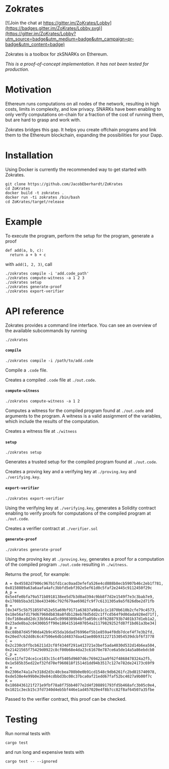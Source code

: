 # Zokrates

[![Join the chat at https://gitter.im/ZoKrates/Lobby](https://badges.gitter.im/ZoKrates/Lobby.svg)](https://gitter.im/ZoKrates/Lobby?utm_source=badge&utm_medium=badge&utm_campaign=pr-badge&utm_content=badge)

Zokrates is a toolbox for zkSNARKs on Ethereum.

_This is a proof-of-concept implementation. It has not been tested for production._

# Motivation

Ethereum runs computations on all nodes of the network, resulting in high costs, limits in complexity, and low privacy.
SNARKs have been enabling to only verify computations on-chain for a fraction of the cost of running them, but are hard to grasp and work with.

Zokrates bridges this gap. It helps you create offchain programs and link them to the Ethereum blockchain, expanding the possibilities for your Dapp.

# Installation

Using Docker is currently the recommended way to get started with Zokrates.

```
git clone https://github.com/JacobEberhardt/ZoKrates
cd ZoKrates
docker build -t zokrates .
docker run -ti zokrates /bin/bash
cd ZoKrates/target/release
```
# Example

To execute the program, perform the setup for the program, generate a proof
```
def add(a, b, c):
  return a + b + c
```
with `add(1, 2, 3)`, call
```
./zokrates compile -i 'add.code_path'
./zokrates compute-witness -a 1 2 3
./zokrates setup
./zokrates generate-proof
./zokrates export-verifier
```

# API reference

Zokrates provides a command line interface.
You can see an overview of the available subcommands by running

```
./zokrates
```

#### `compile`
```
./zokrates compile -i /path/to/add.code
```

Compile a `.code` file.

Creates a compiled `.code` file at `./out.code`.

#### `compute-witness`
```
./zokrates compute-witness -a 1 2
```

Computes a witness for the compiled program found at `./out.code` and arguments to the program.
A witness is a valid assignment of the variables, which include the results of the computation.

Creates a witness file at `./witness`

#### `setup`
```
./zokrates setup
```

Generates a trusted setup for the compiled program found at `./out.code`.

Creates a proving key and a verifying key at `./proving.key` and `./verifying.key`.

#### `export-verifier`
```
./zokrates export-verifier
```

Using the verifying key at `./verifying.key`, generates a Solidity contract enabling to verify proofs for computations of the compiled program at `./out.code`.

Creates a verifier contract at `./verifier.sol`

#### `generate-proof`
```
./zokrates generate-proof
```

Using the proving key at `./proving.key`, generates a proof for a computation of the compiled program `./out.code` resulting in `./witness`.

Returns the proof, for example:
```
A = 0x45582d7906c967b1fd1cac0aad3efefa526e4cd888b8ecb5907b46c2eb1f781, 0x8158089a63a6aafa4afc3bbfd5ebf392e5ef61d0c5faf2e2445c9112450f29c
A_p = 0x5e4fe0bfa79a571b8918138ee5d7b3d0ad394c9bb8f7d2e1549f7e3c3bab7e9, 0x1708b5ba3d138e433406c792f679ae6902fc9f7c6131305a9a5f826dbe2d71fb
B = [0x34f5c5b7518597452e55a69bf9171a63837a98a1c1c1870b610b2cfe79c4573, 0x18e56afd179d67960db838a8fdb128eb78d5dd2c1ffcd564f9d0dada928ed71f], [0xf160ea8d2dc33b564a45c0998309b4bf5a050cc8f6288793b7401b37d1eb1a2, 0x23ade8ba2c64300b5ff90e18641516407054a21179829252fd87f1bd61a3be34]
B_p = 0xc88b87d45f90da42b9c455da16dad76996ef5b1e859a4f0db7dcef4f7e3b2fd, 0x20ed7c62dd8c6c47506e6db1d4837daa42ae80b931227153054539dcbf6f3778
C = 0x2c230cbffbcb6211d2cf8f434df291a413721e3bef5ada4030d532d14b6ea504, 0x21421565f75429d0922c8cf00b68e4da23c61670e787ce6a5de14a5a86ebdcb0
C_p = 0xce11fe724ce1ce183c15c4f5405d9607d6c769422aa9f62f4868478324a2f5, 0x1e585b35ed22ef32fd70ef960818f1514d1dd94b3517c127e782de24173c69f9
H = 0x2306e74a1a7e318d2d3c40cbea708b0e0b91cd1548c9db6261fc2bd815740978, 0xde538e4e99b0e20e84cdbbd3bc08c37bca0af21edd67faf52bc4027a9b00f7c
K = 0x1868436121f271e9fbf78a8f75bb4077e2d4f208891793fd5b468afc3b05c0e4, 0x1021c3ecb15c3fd7340d4eb5bf446e1ad457020e4f8b7cc82f8af64507a35fbe
```

Passed to the verifier contract, this proof can be checked.

# Testing

Run normal tests with
```
cargo test
```
and run long and expensive tests with
```
cargo test -- --ignored
```
